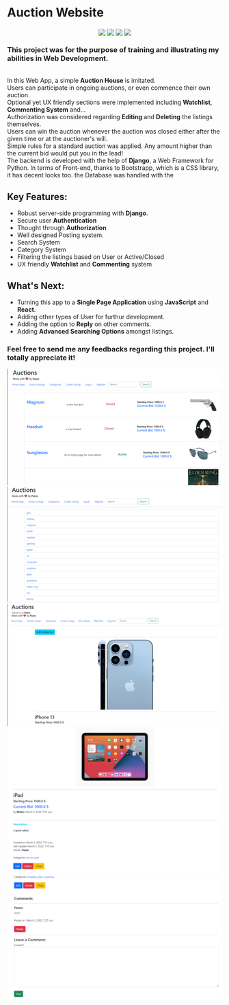 # Auction Website
<p align="center">
<img align=center src="https://img.shields.io/badge/Python-informational?style=flat&logo=Python&logoColor=1f63a6&color=ffff19" />
<img align=center src="https://img.shields.io/badge/Django-informational?style=flat&logo=Django&logoColor=044a16&color=white" />
<img align=center src="https://img.shields.io/badge/HTML-informational?style=flat&logo=HTML5&logoColor=E34F26&color=292A2D" />
<img align=center src="https://img.shields.io/badge/CSS-informational?style=flat&logo=CSS3&logoColor=1572B6&color=292A2D" /><br/>
</p>
<p> <h3>This project was for the purpose of training and illustrating my abilities in <b>Web Development</b>.</h3> <br/>
  In this Web App, a simple <b>Auction House</b> is imitated.<br/>
  Users can participate in ongoing auctions, or even commence their own auction.<br/>
  Optional yet UX friendly sections were implemented including <b>Watchlist</b>, <b>Commenting System</b> and...<br/>
  Authorization was considered regarding <b>Editing</b> and <b>Deleting</b> the listings themselves.<br/>
  Users can win the auction whenever the auction was closed either after the given time or at the auctioner's will.<br/> 
  Simple rules for a standard auction was applied. Any amount higher than the current bid would put you in the lead!<br/>
  The backend is developed with the help of <b>Django</b>, a Web Framework for Python. In terms of Front-end, thanks to Bootstrapp, which is a CSS library, it has decent looks too. the Database was handled with the
  
</p>

## Key Features:
- Robust server-side programming with <b>Django</b>. 
- Secure user <b>Authentication</b>
- Thought through <b>Authorization</b>
- Well designed Posting system.
- Search System
- Category System
- Filtering the listings based on User or Active/Closed
- UX friendly <b>Watchlist</b> and <b>Commenting</b> system

## What's Next:
- Turning this app to a <b>Single Page Application</b> using <b>JavaScript</b> and <b>React</b>.
- Adding other types of User for furthur development.
- Adding the option to <b>Reply</b> on other comments.
- Adding <b>Advanced Searching Options</b> amongst listings.

### Feel free to send me any feedbacks regarding this project. I'll totally appreciate it!
![Sample Email](https://github.com/homayoonalimohammadi/Commerce/blob/main/media/Screenshot%20(355).png?raw=true)
![Sample Email](https://github.com/homayoonalimohammadi/Commerce/blob/main/media/Screenshot%20(356).png?raw=true)
![Sample Email](https://github.com/homayoonalimohammadi/Commerce/blob/main/media/Screenshot%20(357).png?raw=true)
![Sample Email](https://github.com/homayoonalimohammadi/Commerce/blob/main/media/Screenshot%20(358).png?raw=true)
![Sample Email](https://github.com/homayoonalimohammadi/Commerce/blob/main/media/Screenshot%20(359).png?raw=true)

